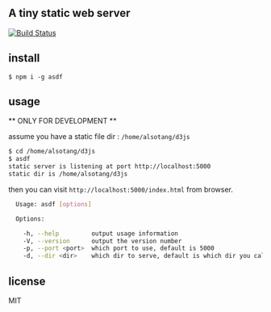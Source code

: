 ## A tiny static web server

[![Build Status](https://travis-ci.org/alsotang/asdf.svg?branch=master)](https://travis-ci.org/alsotang/asdf)
## install

`$ npm i -g asdf`

## usage

** ONLY FOR DEVELOPMENT **

assume you have a static file dir : `/home/alsotang/d3js`

```bash
$ cd /home/alsotang/d3js
$ asdf
static server is listening at port http://localhost:5000
static dir is /home/alsotang/d3js
```

then you can visit `http://localhost:5000/index.html` from browser.

```bash
  Usage: asdf [options]

  Options:

    -h, --help         output usage information
    -V, --version      output the version number
    -p, --port <port>  which port to use, default is 5000
    -d, --dir <dir>    which dir to serve, default is which dir you call `adsf`
```

## license

MIT
